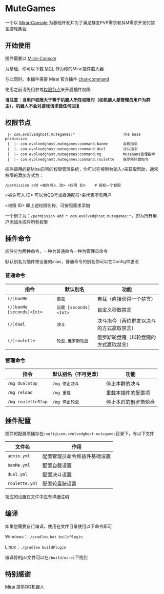# MuteGames

一个以 [Mirai-Console](https://github.com/mamoe/mirai) 为基础开发并为了满足群友PVP需求和抖M需求开发的禁言游戏集合

## 开始使用

插件需要以 [Mirai-Console](https://github.com/mamoe/mirai)

为基础，你可以下载 [MCL](https://github.com/iTXTech/mirai-console-loader/releases) 作为你的Mirai插件载入器

与此同时，本插件需要 Mirai 官方插件 [chat-command](https://github.com/project-mirai/chat-command)

使用之前请先用参考[权限节点](#权限节点)来开启插件权限

**请注意：当用户权限大于等于机器人所在权限时（如机器人是管理员用户为群主），机器人不会对游戏请求做任何回复**

## 权限节点

```
 |- com.evolvedghost.mutegames:*                      The base permission
 |  |- com.evolvedghost.mutegames:command.banme       自裁指令
 |  |- com.evolvedghost.mutegames:command.duel        决斗指令
 |  |- com.evolvedghost.mutegames:command.mg          MuteGams管理指令
 |  |- com.evolvedghost.mutegames:command.roulette    俄罗斯轮盘指令
```

插件调用的是Mirai自带的权限管理系统，你可以在控制台输入`?`来获取帮助，通常权限的添加方式为：

`/permission add <被许可人 ID> <权限 ID>    # 授权一个权限`

<被许可人 ID> 可以为QQ号或者通配符`*`来代表所有用户

<权限 ID> 即上述权限名称，可按照需求添加

一个例子为：`/permission add * com.evolvedghost.mutegames:*`，即为所有用户添加本插件所有权限

## 插件命令

插件分为两种命令，一种为普通命令一种为管理员命令

默认别名为插件预设置的alias，普通命令的别名你可以在Config中更改

### 普通命令

| 指令                        | 默认别名                | 功能                   |
|---------------------------|---------------------|----------------------|
| `(/)banMe`                | `自裁`                | 自裁（直接获得一个禁言）         |
| `(/)banMe [seconds]<Int>` | `自裁 [seconds]<Int>` | 自定义秒数禁言              |
| `(/)duel`                 | `决斗`                | 决斗指令（两位群友以决斗的方式赢取禁言） |
| `(/)roulette`             | `轮盘,俄罗斯轮盘`          | 俄罗斯轮盘赌（以轮盘赌的方式赢取禁言）  |

### 管理命令

| 指令                 | 默认别名（不可更改） | 功能         |
|--------------------|------------|------------|
| `/mg dualStop`     | `/mg 停止决斗` | 停止本群的决斗    |
| `/mg reload`       | `/mg 重载`   | 重载本插件的配置项  |
| `/mg rouletteStop` | `/mg 停止轮盘` | 停止本群的俄罗斯轮盘 |

## 插件配置

插件的配置项储存在`config\com.evolvedghost.mutegames`目录下，有以下文件

| 文件名            | 作用             |
|----------------|----------------|
| `admin.yml`    | 配置管理员命令和插件基础设置 |
| `banMe.yml`    | 配置自裁设置         |
| `duel.yml`     | 配置决斗设置         |
| `roulette.yml` | 配置轮盘赌设置        |

相应的设置在文件中应有详细注明

## 编译

如果您需要自行编译，使用在文件目录使用以下命令即可

Windows：`./gradlew.bat buildPlugin`

Linux：`./gradlew buildPlugin`

编译好的jar文件可以在`/build/mirai`下找到

## 特别感谢

[Mirai](https://github.com/mamoe/mirai) 提供QQ机器人

